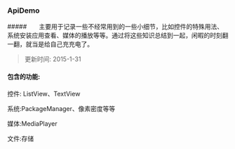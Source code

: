 ### ApiDemo
#####&nbsp;&nbsp;&nbsp;&nbsp;&nbsp;&nbsp;&nbsp;主要用于记录一些不经常用到的一些小细节，比如控件的特殊用法、系统安装应用查看、媒体的播放等等。通过将这些知识总结到一起，闲暇的时刻翻一翻，就当是给自己充充电了。

> 更新时间: 2015-1-31

#### **包含的功能**:
控件:	ListView、TextView

系统:PackageManager、像素密度等等

媒体:MediaPlayer

文件:存储
